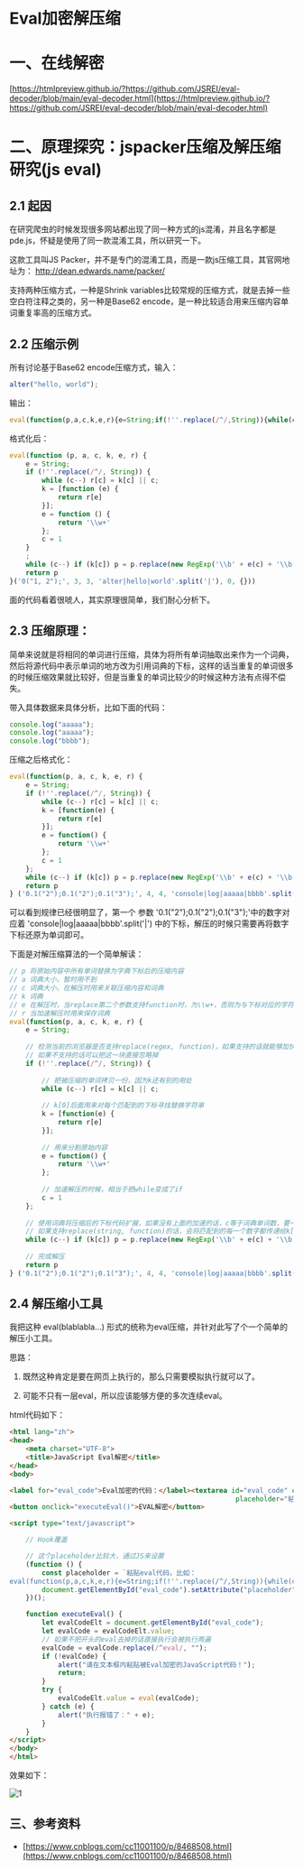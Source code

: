 # Eval加密解压缩 

# 一、在线解密

[https://htmlpreview.github.io/?https://github.com/JSREI/eval-decoder/blob/main/eval-decoder.html](https://htmlpreview.github.io/?https://github.com/JSREI/eval-decoder/blob/main/eval-decoder.html)

# 二、原理探究：jspacker压缩及解压缩研究(js eval)

## 2.1 起因

在研究爬虫的时候发现很多网站都出现了同一种方式的js混淆，并且名字都是pde.js，怀疑是使用了同一款混淆工具，所以研究一下。

这款工具叫JS Packer，并不是专门的混淆工具，而是一款js压缩工具，其官网地址为： http://dean.edwards.name/packer/

支持两种压缩方式，一种是Shrink variables比较常规的压缩方式，就是去掉一些空白符注释之类的，另一种是Base62 encode，是一种比较适合用来压缩内容单词重复率高的压缩方式。

## 2.2 压缩示例

所有讨论基于Base62 encode压缩方式，输入：

``` js
alter("hello, world");
```

输出：

```js
eval(function(p,a,c,k,e,r){e=String;if(!''.replace(/^/,String)){while(c--)r[c]=k[c]||c;k=[function(e){return r[e]}];e=function(){return'\\w+'};c=1};while(c--)if(k[c])p=p.replace(new RegExp('\\b'+e(c)+'\\b','g'),k[c]);return p}('0("1, 2");',3,3,'alter|hello|world'.split('|'),0,{}))
```

格式化后：

```js
eval(function (p, a, c, k, e, r) {
    e = String;
    if (!''.replace(/^/, String)) {
        while (c--) r[c] = k[c] || c;
        k = [function (e) {
            return r[e]
        }];
        e = function () {
            return '\\w+'
        };
        c = 1
    }
    ;
    while (c--) if (k[c]) p = p.replace(new RegExp('\\b' + e(c) + '\\b', 'g'), k[c]);
    return p
}('0("1, 2");', 3, 3, 'alter|hello|world'.split('|'), 0, {}))
```

面的代码看着很唬人，其实原理很简单，我们耐心分析下。

## 2.3 压缩原理：

简单来说就是将相同的单词进行压缩，具体为将所有单词抽取出来作为一个词典，然后将源代码中表示单词的地方改为引用词典的下标，这样的话当重复的单词很多的时候压缩效果就比较好，但是当重复的单词比较少的时候这种方法有点得不偿失。

带入具体数据来具体分析，比如下面的代码：

```js
console.log("aaaaa");
console.log("aaaaa");
console.log("bbbb");
```

压缩之后格式化：

```js
eval(function(p, a, c, k, e, r) {
    e = String;
    if (!''.replace(/^/, String)) {
        while (c--) r[c] = k[c] || c;
        k = [function(e) {
            return r[e]
        }];
        e = function() {
            return '\\w+'
        };
        c = 1
    };
    while (c--) if (k[c]) p = p.replace(new RegExp('\\b' + e(c) + '\\b', 'g'), k[c]);
    return p
} ('0.1("2");0.1("2");0.1("3");', 4, 4, 'console|log|aaaaa|bbbb'.split('|'), 0, {}))
```

可以看到规律已经很明显了，第一个 参数 '0.1("2");0.1("2");0.1("3");'中的数字对应着 'console|log|aaaaa|bbbb'.split('|') 中的下标，解压的时候只需要再将数字下标还原为单词即可。

下面是对解压缩算法的一个简单解读：

```js
// p 将原始内容中所有单词替换为字典下标后的压缩内容
// a 词典大小，暂时用不到
// c 词典大小，在解压时用来关联压缩内容和词典
// k 词典
// e 在解压时，当replace第二个参数支持function时，为\\w+，否则为与下标对应的字符串
// r 当加速解压时用来保存词典
eval(function(p, a, c, k, e, r) {
    e = String;
 
    // 检测当前的浏览器是否支持replace(regex, function)，如果支持的话就能够加快解压速度
    // 如果不支持的话可以把这一块直接忽略掉
    if (!''.replace(/^/, String)) {
 
        // 把被压缩的单词拷贝一份，因为k还有别的用处
        while (c--) r[c] = k[c] || c;
 
        // k[0]后面用来对每个匹配到的下标寻找替换字符串
        k = [function(e) {
            return r[e]
        }];
 
        // 用来分割原始内容
        e = function() {
            return '\\w+'
        };
 
        // 加速解压的时候，相当于把while变成了if
        c = 1
    };
 
    // 使用词典将压缩后的下标代码扩展，如果没有上面的加速的话，c等于词典单词数，要一个一个替换了
    // 如果支持replace(string, function)的话，会将匹配到的每一个数字都传递给k[c]来得到其应该被替换为的字符串
    while (c--) if (k[c]) p = p.replace(new RegExp('\\b' + e(c) + '\\b', 'g'), k[c]);
 
    // 完成解压
    return p
} ('0.1("2");0.1("2");0.1("3");', 4, 4, 'console|log|aaaaa|bbbb'.split('|'), 0, {}))
```

## 2.4 解压缩小工具

我把这种 eval(blablabla…) 形式的统称为eval压缩，并针对此写了个一个简单的解压小工具。

思路：

1. 既然这种肯定是要在网页上执行的，那么只需要模拟执行就可以了。

2. 可能不只有一层eval，所以应该能够方便的多次连续eval。

html代码如下：

```html
<html lang="zh">
<head>
    <meta charset="UTF-8">
    <title>JavaScript Eval解密</title>
</head>
<body>

<label for="eval_code">Eval加密的代码：</label><textarea id="eval_code" cols="100" rows="30"
                                                        placeholder="粘贴eval代码"></textarea>
<button onclick="executeEval()">EVAL解密</button>

<script type="text/javascript">

    // Hook覆盖

    // 这个placeholder比较大，通过JS来设置
    (function () {
        const placeholder = `粘贴eval代码，比如：
eval(function(p,a,c,k,e,r){e=String;if(!''.replace(/^/,String)){while(c--)r[c]=k[c]||c;k=[function(e){return r[e]}];e=function(){return'\\\\w+'};c=1};while(c--)if(k[c])p=p.replace(new RegExp('\\\\b'+e(c)+'\\\\b','g'),k[c]);return p}('0.1("2");',3,3,'console|log|CC11001100'.split('|'),0,{}))`;
        document.getElementById("eval_code").setAttribute("placeholder", placeholder);
    })();

    function executeEval() {
        let evalCodeElt = document.getElementById("eval_code");
        let evalCode = evalCodeElt.value;
        // 如果不把开头的eval去掉的话直接执行会被执行两遍
        evalCode = evalCode.replace(/^eval/, "");
        if (!evalCode) {
            alert("请在文本框内粘贴被Eval加密的JavaScript代码！");
            return;
        }
        try {
            evalCodeElt.value = eval(evalCode);
        } catch (e) {
            alert("执行报错了：" + e);
        }
    }
</script>
</body>
</html>
```

效果如下：

![1](README.assets/784924-20180225023303642-218023791.gif)

## 三、参考资料

- [https://www.cnblogs.com/cc11001100/p/8468508.html](https://www.cnblogs.com/cc11001100/p/8468508.html)



